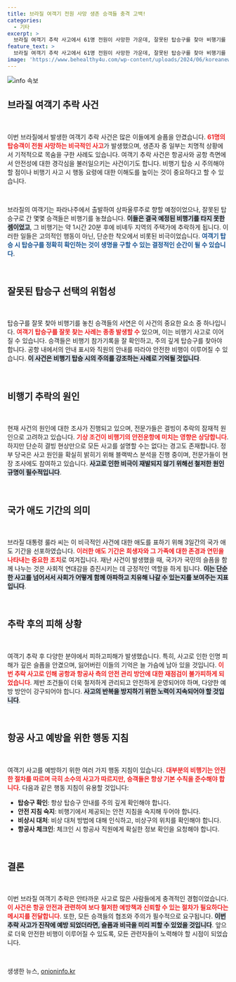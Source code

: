 ```yaml
---
title: 브라질 여객기 전원 사망 생존 승객들 충격 고백!
categories:
  - 기타
excerpt: >
  브라질 여객기 추락 사고에서 61명 전원이 사망한 가운데, 잘못된 탑승구를 찾아 비행기를 놓친 승객들이 기적적으로 살아남았습니다. 이들은 긴급히 교통편을 예약하며, 내 기분은 신만이 알 것이라고 말하며 안도의 한숨을 내쉬었습니다.
feature_text: >
  브라질 여객기 추락 사고에서 61명 전원이 사망한 가운데, 잘못된 탑승구를 찾아 비행기를 놓친 승객들이 기적적으로 살아남았습니다. 이들은 긴급히 교통편을 예약하며, 내 기분은 신만이 알 것이라고 말하며 안도의 한숨을 내쉬었습니다.
image: 'https://www.behealthy4u.com/wp-content/uploads/2024/06/koreanews.jpg'
---
```


<p><img src="https://www.behealthy4u.com/wp-content/uploads/2024/06/koreanews.jpg" alt="info 속보" /></p>

<h2 data-ke-size="size26">브라질 여객기 추락 사건</h2>

<p data-ke-size="size16">&nbsp;</p>

<p>이번 브라질에서 발생한 여객기 추락 사건은 많은 이들에게 슬픔을 안겼습니다. <b><span style="color: #ee2323;">61명의 탑승객이 전원 사망하는 비극적인 사고</span></b>가 발생했으며, 생존자 중 일부는 치명적 상황에서 기적적으로 목숨을 구한 사례도 있습니다. 여객기 추락 사건은 항공사와 공항 측면에서 안전성에 대한 경각심을 불러일으키는 사건이기도 합니다. 비행기 탑승 시 주의해야 할 점이나 비행기 사고 시 행동 요령에 대한 이해도를 높이는 것이 중요하다고 할 수 있습니다.</p>

<p data-ke-size="size16">&nbsp;</p>

<p>브라질의 여객기는 파라나주에서 출발하여 상파울루주로 향할 예정이었으나, 잘못된 탑승구로 간 몇몇 승객들은 비행기를 놓쳤습니다. <b><span style="background-color: #21538527;">이들은 결국 예정된 비행기를 타지 못한 셈이었고</span></b>, 그 비행기는 약 1시간 20분 후에 비녜두 지역의 주택가에 추락하게 됩니다. 이러한 일들은 고의적인 행동이 아닌, 단순한 착오에서 비롯된 비극이었습니다. <b><span style="color: #1a5490;">여객기 탑승 시 탑승구를 정확히 확인하는 것이 생명을 구할 수 있는 결정적인 순간이 될 수 있습니다</span></b>.</p>

<p data-ke-size="size16">&nbsp;</p>

<h2 data-ke-size="size26">잘못된 탑승구 선택의 위험성</h2>

<p data-ke-size="size16">&nbsp;</p>

<p>탑승구를 잘못 찾아 비행기를 놓친 승객들의 사연은 이 사건의 중요한 요소 중 하나입니다. <b><span style="color: #ee2323;">여객기 탑승구를 잘못 찾는 사례는 종종 발생할 수</span></b> 있으며, 이는 비행기 사고로 이어질 수 있습니다. 승객들은 비행기 참가기록을 잘 확인하고, 주의 깊게 탑승구를 찾아야 합니다. 공항 내에서의 안내 표시와 직원의 안내를 따라야 안전한 비행이 이루어질 수 있습니다. <b><span style="background-color: #21538527;">이 사건은 비행기 탑승 시의 주의를 강조하는 사례로 기억될 것입니다</span></b>.</p>

<p data-ke-size="size16">&nbsp;</p>

<h2 data-ke-size="size26">비행기 추락의 원인</h2>

<p data-ke-size="size16">&nbsp;</p>

<p>현재 사건의 원인에 대한 조사가 진행되고 있으며, 전문가들은 결빙이 추락의 잠재적 원인으로 고려하고 있습니다. <b><span style="color: #ee2323;">기상 조건이 비행기의 안전운항에 미치는 영향은 상당합니다</span></b>. 하지만 단순히 결빙 현상만으로 모든 사고를 설명할 수는 없다는 경고도 존재합니다. 정부 당국은 사고 원인을 확실히 밝히기 위해 블랙박스 분석을 진행 중이며, 전문가들이 현장 조사에도 참여하고 있습니다. <b><span style="background-color: #21538527;">사고로 인한 비극이 재발되지 않기 위해선 철저한 원인 규명이 필수적입니다</span></b>.</p>

<p data-ke-size="size16">&nbsp;</p>

<h2 data-ke-size="size26">국가 애도 기간의 의미</h2>

<p data-ke-size="size16">&nbsp;</p>

<p>브라질 대통령 룰라 씨는 이 비극적인 사건에 대한 애도를 표하기 위해 3일간의 국가 애도 기간을 선포하였습니다. <b><span style="color: #ee2323;">이러한 애도 기간은 희생자와 그 가족에 대한 존경과 연민을 나타내는 중요한 조치</span></b>로 여겨집니다. 재난 사건이 발생했을 때, 국가가 국민의 슬픔을 함께 나누는 것은 사회적 연대감을 증진시키는 데 긍정적인 역할을 하게 됩니다. <b><span style="background-color: #21538527;">이는 단순한 사고를 넘어서서 사회가 어떻게 함께 아파하고 치유해 나갈 수 있는지를 보여주는 지표입니다</span></b>.</p>

<p data-ke-size="size16">&nbsp;</p>

<h2 data-ke-size="size26">추락 후의 피해 상황</h2>

<p data-ke-size="size16">&nbsp;</p>

<p>여객기 추락 후 다양한 분야에서 피하고피해가 발생했습니다. 특히, 사고로 인한 인명 피해가 깊은 슬픔을 안겼으며, 잃어버린 이들의 기억은 늘 가슴에 남아 있을 것입니다. <b><span style="color: #ee2323;">이번 추락 사고로 인해 공항과 항공사 측의 안전 관리 방안에 대한 재점검이 불가피하게 되었습니다</span></b>. 제반 조건들이 더욱 철저하게 관리되고 안전하게 운영되어야 하며, 다양한 예방 방안이 강구되어야 합니다. <b><span style="background-color: #21538527;">사고의 반복을 방지하기 위한 노력이 지속되어야 할 것입니다</span></b>.</p>

<p data-ke-size="size16">&nbsp;</p>

<h2 data-ke-size="size26">항공 사고 예방을 위한 행동 지침</h2>

<p data-ke-size="size16">&nbsp;</p>

<p>여객기 사고를 예방하기 위한 여러 가지 행동 지침이 있습니다. <b><span style="color: #ee2323;">대부분의 비행기는 안전한 절차를 따르며 극히 소수의 사고가 따르지만, 승객들은 항상 기본 수칙을 준수해야 합니다</span></b>. 다음과 같은 행동 지침이 유용할 것입니다:</p>

<ul>
    <li><b>탑승구 확인</b>: 항상 탑승구 안내를 주의 깊게 확인해야 합니다.</li>
    <li><b>안전 지침 숙지</b>: 비행기에서 제공되는 안전 지침을 숙지해 두어야 합니다.</li>
    <li><b>비상시 대처</b>: 비상 대처 방법에 대해 인식하고, 비상구의 위치를 확인해야 합니다.</li>
    <li><b>항공사 체크인</b>: 체크인 시 항공사 직원에게 확실한 정보 확인을 요청해야 합니다.</li>
</ul>

<p data-ke-size="size16">&nbsp;</p>

<h2 data-ke-size="size26">결론</h2>

<p data-ke-size="size16">&nbsp;</p>

<p>이번 브라질 여객기 추락은 안타까운 사고로 많은 사람들에게 충격적인 경험이었습니다. <b><span style="color: #ee2323;">이 사건은 항공 안전과 관련하여 보다 철저한 예방책과 신뢰할 수 있는 절차가 필요하다는 메시지를 전달합니다</span></b>. 또한, 모든 승객들의 협조와 주의가 필수적으로 요구됩니다. <b><span style="background-color: #21538527;">이번 추락 사고가 진작에 예방 되었더라면, 슬픔과 비극을 미리 피할 수 있었을 것입니다</span></b>. 앞으로 더욱 안전한 비행이 이루어질 수 있도록, 모든 관련자들이 노력해야 할 시점이 되었습니다.</p>

<p data-ke-size="size16">&nbsp;</p>
생생한 뉴스, <a href="https://onioninfo.kr" rel="dofollow">onioninfo.kr</a>


